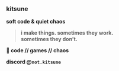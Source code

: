 ### kitsune
**soft code & quiet chaos**
> **i make things. sometimes they work.  
sometimes they don’t.**

**🤍 code // games // chaos**

**discord @`not.kitsune`**  

